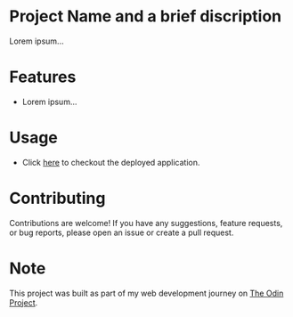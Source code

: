 # Project Name and a brief discription
Lorem ipsum...
# Features
- Lorem ipsum...
# Usage
- Click [here]() to checkout the deployed application.
# Contributing
Contributions are welcome! If you have any suggestions, feature requests, or bug reports, please open an issue or create a pull request.
# Note
This project was built as part of my web development journey on [The Odin Project]().
